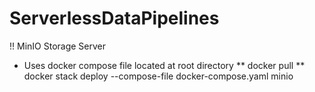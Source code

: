 # ServerlessDataPipelines

!! MinIO Storage Server
* Uses docker compose file located at root directory
** docker pull
** docker stack deploy --compose-file docker-compose.yaml minio